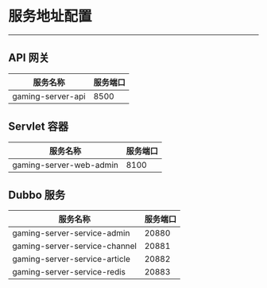 # 服务地址配置

---

## API 网关

| 服务名称                | 服务端口 |
|-------------------------|----------|
| gaming-server-api | 8500     |

## Servlet 容器

| 服务名称                | 服务端口 |
|-------------------------|----------|
| gaming-server-web-admin | 8100     |

## Dubbo 服务

| 服务名称                    | 服务端口 |
|-----------------------------|----------|
| gaming-server-service-admin | 20880    |
| gaming-server-service-channel | 20881    |
| gaming-server-service-article | 20882    |
| gaming-server-service-redis | 20883    |